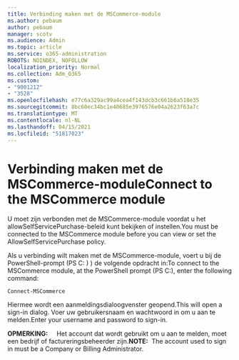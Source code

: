 ```yaml
---
title: Verbinding maken met de MSCommerce-module
ms.author: pebaum
author: pebaum
manager: scotv
ms.audience: Admin
ms.topic: article
ms.service: o365-administration
ROBOTS: NOINDEX, NOFOLLOW
localization_priority: Normal
ms.collection: Adm_O365
ms.custom:
- "9001212"
- "3528"
ms.openlocfilehash: e77c6a329ac99a4cea4f143dcb3c661b6a518e35
ms.sourcegitcommit: 8bc60ec34bc1e40685e3976576e04a2623f63a7c
ms.translationtype: MT
ms.contentlocale: nl-NL
ms.lasthandoff: 04/15/2021
ms.locfileid: "51817023"
---
```

# <a name="connect-to-the-mscommerce-module"></a><span data-ttu-id="a4bec-102">Verbinding maken met de MSCommerce-module</span><span class="sxs-lookup"><span data-stu-id="a4bec-102">Connect to the MSCommerce module</span></span>

<span data-ttu-id="a4bec-103">U moet zijn verbonden met de MSCommerce-module voordat u het allowSelfServicePurchase-beleid kunt bekijken of instellen.</span><span class="sxs-lookup"><span data-stu-id="a4bec-103">You must be connected to the MSCommerce module before you can view or set the AllowSelfServicePurchase policy.</span></span>  

<span data-ttu-id="a4bec-104">Als u verbinding wilt maken met de MSCommerce-module, voert u bij de PowerShell-prompt (PS C: \) ) de volgende opdracht in:</span><span class="sxs-lookup"><span data-stu-id="a4bec-104">To connect to the MSCommerce module, at the PowerShell prompt (PS C:\), enter the following command:</span></span>

`Connect-MSCommerce`

<span data-ttu-id="a4bec-105">Hiermee wordt een aanmeldingsdialoogvenster geopend.</span><span class="sxs-lookup"><span data-stu-id="a4bec-105">This will open a sign-in dialog.</span></span> <span data-ttu-id="a4bec-106">Voer uw gebruikersnaam en wachtwoord in om u aan te melden.</span><span class="sxs-lookup"><span data-stu-id="a4bec-106">Enter your username and password to sign-in.</span></span>

<span data-ttu-id="a4bec-107">**OPMERKING:** &nbsp; &nbsp; Het account dat wordt gebruikt om u aan te melden, moet een bedrijf of factureringsbeheerder zijn.</span><span class="sxs-lookup"><span data-stu-id="a4bec-107">**NOTE:**&nbsp;&nbsp;The account used to sign in must be a Company or Billing Administrator.</span></span>
